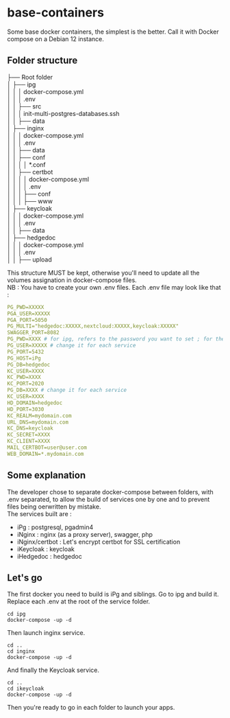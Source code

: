 # base-containers
Some base docker containers, the simplest is the better. Call it with Docker compose on a Debian 12 instance.
## Folder structure
├── Root folder
<br>│   ├── ipg
<br>│   │    │  docker-compose.yml
<br>│   │    │  .env
<br>│   │    ├── src
<br>│   │    │    init-multi-postgres-databases.ssh
<br>│   │    ├── data
<br>│   ├── inginx
<br>│   │    │  docker-compose.yml
<br>│   │    │  .env
<br>│   │    ├── data
<br>│   │    ├── conf
<br>│   │    │    │ *.conf
<br>│   │    ├── certbot
<br>│   │    │    │  docker-compose.yml
<br>│   │    │    │  .env
<br>│   │    │    ├── conf
<br>│   │    │    ├── www
<br>│   ├── keycloak
<br>│   │    │  docker-compose.yml
<br>│   │    │  .env
<br>│   │    ├── data
<br>│   ├── hedgedoc
<br>│   │    │  docker-compose.yml
<br>│   │    │  .env
<br>│   │    ├── upload

This structure MUST be kept, otherwise you'll need to update all the volumes assignation in docker-compose files.
<br>NB : You have to create your own .env files.
Each .env file may look like that :
``` YAML
PG_PWD=XXXXX
PGA_USER=XXXXX
PGA_PORT=5050
PG_MULTI="hedgedoc:XXXXX,nextcloud:XXXXX,keycloak:XXXXX"
SWAGGER_PORT=8082
PG_PWD=XXXX # for ipg, refers to the password you want to set ; for thers services refers to password defined in PG_MULTI
PG_USER=XXXXX # change it for each service
PG_PORT=5432
PG_HOST=iPg
PG_DB=hedgedoc
KC_USER=XXXX
KC_PWD=XXXX
KC_PORT=2020
PG_DB=XXXX # change it for each service
KC_USER=XXXX
HD_DOMAIN=hedgedoc
HD_PORT=3030
KC_REALM=mydomain.com
URL_DNS=mydomain.com
KC_DNS=keycloak
KC_SECRET=XXXX
KC_CLIENT=XXXX
MAIL_CERTBOT=user@user.com
WEB_DOMAIN=*.mydomain.com
```
## Some explanation
The developer chose to separate docker-compose between folders, with .env separated, to allow the build of services one by one and to prevent files being oerwritten by mistake.
<BR> The services built are :
* iPg : postgresql, pgadmin4
* iNginx : nginx (as a proxy server), swagger, php
* iNginx/certbot : Let's encrypt certbot for SSL certification
* iKeycloak : keycloak
* iHedgedoc  : hedgedoc
## Let's go
The first docker you need to build is iPg and siblings. Go to ipg and build it.
Replace each .env at the root of the service folder.
``` ssh
cd ipg
docker-compose -up -d
```
Then launch inginx service.
``` ssh
cd ..
cd inginx
docker-compose -up -d
```
And finally the Keycloak service.
``` ssh
cd ..
cd ikeycloak
docker-compose -up -d
```
Then you're ready to go in each folder to launch your apps.
